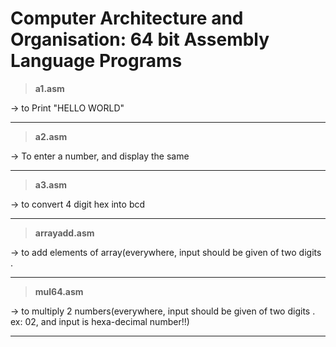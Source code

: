 # Computer Architecture and Organisation: 64 bit Assembly Language Programs


>**a1.asm** 

  -> to Print "HELLO WORLD"
<hr>

>**a2.asm**
  
  -> To enter a number, and display the same
<hr>

>**a3.asm**
  
  -> to convert 4 digit hex into bcd
<hr>

>**arrayadd.asm**
  
  -> to add elements of array(everywhere, input should be given of two digits .
<hr>

>**mul64.asm**

  -> to multiply 2 numbers(everywhere, input should be given of two digits . ex: 02, and input is hexa-decimal number!!)
<hr>
